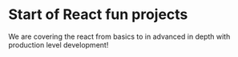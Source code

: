 # Start of React fun projects
<p>We are covering the react from basics to in advanced in depth with production level development!</p>
